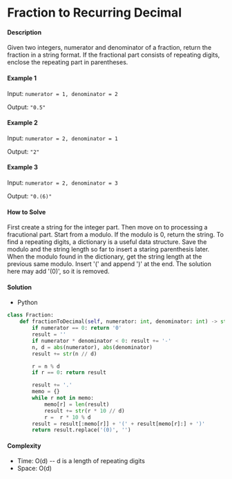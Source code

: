 # Fraction to Recurring Decimal

#### Description

Given two integers, numerator and denominator of a fraction, return the fraction in a string format. If the fractional part consists of repeating digits, enclose the repeating part in parentheses.

#### Example 1

Input: `numerator = 1, denominator = 2`

Output: `"0.5"`

#### Example 2

Input: `numerator = 2, denominator = 1`

Output: `"2"`

#### Example 3

Input: `numerator = 2, denominator = 3`

Output: `"0.(6)"`

#### How to Solve

First create a string for the integer part. Then move on to processing a fracutional part. Start from a modulo. If the modulo is 0, return the string. To find a repeating digits, a dictionary is a useful data structure. Save the modulo and the string length so far to insert a staring parenthesis later. When the modulo found in the dictionary, get the string length at the previous same modulo. Insert '(' and append ')' at the end. The solution here may add '(0)', so it is removed.

#### Solution

- Python

```python
class Fraction:
    def fractionToDecimal(self, numerator: int, denominator: int) -> str:
        if numerator == 0: return '0'
        result = ''
        if numerator * denominator < 0: result += '-'
        n, d = abs(numerator), abs(denominator)
        result += str(n // d)

        r = n % d
        if r == 0: return result

        result += '.'
        memo = {}
        while r not in memo:
            memo[r] = len(result)
            result += str(r * 10 // d)
            r =  r * 10 % d
        result = result[:memo[r]] + '(' + result[memo[r]:] + ')'
        return result.replace('(0)', '')
```

#### Complexity

- Time: O(d) -- d is a length of repeating digits
- Space: O(d)